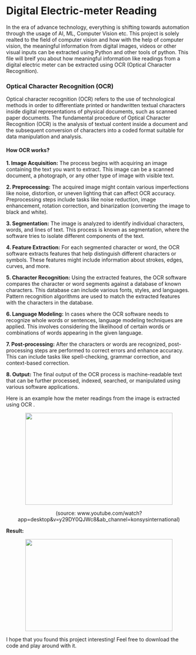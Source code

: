 # Digital Electric-meter Reading

In the era of advance technology, everything is shifting towards automation through the usage of AI, ML, Computer Vision etc. This project is solely realted to the field of computer vision and how with the help of computer vision, the meaningful information from digital images, videos or other visual inputs can be extracted using Python and other tools of python. This file will breif you about how meaningful information like readings from a digital electric meter can be extracted using OCR (Optical Character Recognition). 

### Optical Character Recognition (OCR)
Optical character recognition (OCR) refers to the use of technological methods in order to differentiate printed or handwritten textual characters inside digital representations of physical documents, such as scanned paper documents. The fundamental procedure of Optical Character Recognition (OCR) is the analysis of textual content inside a document and the subsequent conversion of characters into a coded format suitable for data manipulation and analysis.

#### How OCR works?
**1. Image Acquisition:** The process begins with acquiring an image containing the text you want to extract. This image can be a scanned document, a photograph, or any other type of image with visible text.

**2. Preprocessing:** The acquired image might contain various imperfections like noise, distortion, or uneven lighting that can affect OCR accuracy. Preprocessing steps include tasks like noise reduction, image enhancement, rotation correction, and binarization (converting the image to black and white).

**3. Segmentation:** The image is analyzed to identify individual characters, words, and lines of text. This process is known as segmentation, where the software tries to isolate different components of the text.

**4. Feature Extraction:** For each segmented character or word, the OCR software extracts features that help distinguish different characters or symbols. These features might include information about strokes, edges, curves, and more.

**5. Character Recognition:** Using the extracted features, the OCR software compares the character or word segments against a database of known characters. This database can include various fonts, styles, and languages. Pattern recognition algorithms are used to match the extracted features with the characters in the database.

**6. Language Modeling:** In cases where the OCR software needs to recognize whole words or sentences, language modeling techniques are applied. This involves considering the likelihood of certain words or combinations of words appearing in the given language.

**7. Post-processing:** After the characters or words are recognized, post-processing steps are performed to correct errors and enhance accuracy. This can include tasks like spell-checking, grammar correction, and context-based correction.

**8. Output:** The final output of the OCR process is machine-readable text that can be further processed, indexed, searched, or manipulated using various software applications.

Here is an example how the meter readings from the image is extracted using OCR . 

<p align="center"> <a href="http://www.youtube.com/watch?app=desktop&v=y29DY0QJWc8&ab_channel=konsysinternational"> <picture> <source media="(prefers-color-scheme: dark)"> <img src="https://github.com/smitshah-19/digital-electricmeter-reading/assets/83163477/312c64ea-9bb8-4189-af36-958f8bfd51e8" width = "400" height = "250"/> </picture> </a>

<p align="center"> (source: www.youtube.com/watch?app=desktop&v=y29DY0QJWc8&ab_channel=konsysinternational)

**Result:**

<p align="center"> <picture> <source media = "(prefers-color-scheme: dark)"> <img src="https://github.com/smitshah-19/smitshah-19/assets/83163477/efe66b3f-12e8-4777-bacb-20f68fa4f683" width = "400" height = "250" /> </picture>

I hope that you found this project interesting! Feel free to download the code and play around with it.
